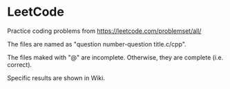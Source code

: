 # LeetCode
Practice coding problems from https://leetcode.com/problemset/all/

The files are named as "question number-question title.c/cpp".

The files maked with "@" are incomplete. Otherwise, they are complete (i.e. correct).

Specific results are shown in Wiki.
